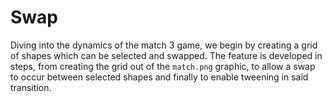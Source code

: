 # Swap

Diving into the dynamics of the match 3 game, we begin by creating a grid of shapes which can be selected and swapped. The feature is developed in steps, from creating the grid out of the `match.png` graphic, to allow a swap to occur between selected shapes and finally to enable tweening in said transition.
